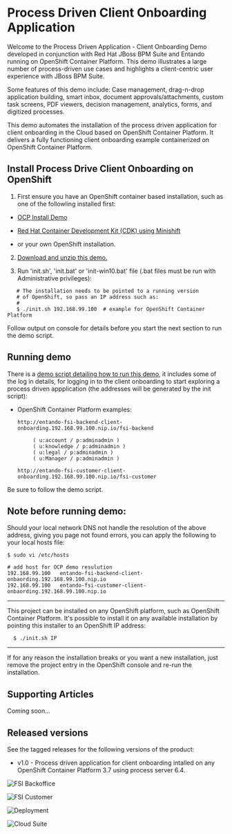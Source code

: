 Process Driven Client Onboarding Application
============================================
Welcome to the Process Driven Application -  Client Onboarding Demo developed in conjunction with Red Hat JBoss BPM 
Suite and Entando running on OpenShift Container Platform. This demo illustrates a large number of process-driven use 
cases and  highlights a client-centric user experience with JBoss BPM Suite. 

Some features of this demo include: Case management, drag-n-drop application building, smart inbox, document 
approvals/attachments, custom task screens, PDF viewers, decision management, analytics, forms, and digitized 
processes.

This demo automates the installation of the process driven application for client onboarding in the Cloud based on 
OpenShift Container Platform. It delivers a fully functioning client onboarding example containerized on OpenShift
Container Platform.


Install Process Drive Client Onboarding on OpenShift
----------------------------------------------------
1. First ensure you have an OpenShift container based installation, such as one of the followling installed first:

  - [OCP Install Demo](https://github.com/redhatdemocentral/ocp-install-demo)

  - [Red Hat Container Development Kit (CDK) using Minishift](https://developers.redhat.com/products/cdk/overview)

  - or your own OpenShift installation.

2. [Download and unzip this demo.](https://github.com/redhatdemocentral/rhcs-client-onboarding-demo/archive/master.zip)

3. Run 'init.sh', 'init.bat' or 'init-win10.bat' file (.bat files must be run with Administrative privileges):
```
   # The installation needs to be pointed to a running version
   # of OpenShift, so pass an IP address such as:
   #
   $ ./init.sh 192.168.99.100  # example for OpenShift Container Platform
```

Follow output on console for details before you start the next section to run the demo script.


Running demo
------------
There is a [demo script detailing how to run this demo](https://github.com/redhatdemocentral/rhcs-client-onboarding-demo/raw/master/docs/client_onboarding_demo_script.pdfdocs), it includes some of the log in details, for logging in to the client onboarding to start exploring a process driven appplication (the addresses will be generated by the init script):

  - OpenShift Container Platform examples: 

    ```
    http://entando-fsi-backend-client-onboarding.192.168.99.100.nip.io/fsi-backend

         ( u:account / p:adminadmin )
         ( u:knowledge / p:adminadmin )
         ( u:legal / p:adminadmin )
         ( u:Manager / p:adminadmin )
    
    http://entando-fsi-customer-client-onboarding.192.168.99.100.nip.io/fsi-customer
    ```
Be sure to follow the demo script.


Note before running demo:
-------------------------

Should your local network DNS not handle the resolution of the above address, giving you page not found errors, you can apply the
following to your local hosts file:

```
$ sudo vi /etc/hosts

# add host for OCP demo resulution
192.168.99.100   entando-fsi-backend-client-onbaording.192.168.99.100.nip.io 
192.168.99.100   entando-fsi-customer-client-onbaording.192.168.99.100.nip.io 
```

-----

This project can be installed on any OpenShift platform, such as OpenShift Container Platform.
It's possible to install it on any available installation by pointing this installer to an OpenShift IP address:
```
  $ ./init.sh IP
```

-----

If for any reason the installation breaks or you want a new installation, just remove the project entry in the OpenShift console and re-run the installation.


Supporting Articles
-------------------
Coming soon...


Released versions
-----------------
See the tagged releases for the following versions of the product:

- v1.0 - Process driven application for client onboarding intalled on any OpenShift Container Platform 3.7 using process server 6.4.

![FSI Backoffice](https://raw.githubusercontent.com/redhatdemocentral/rhcs-client-onboarding-demo/master/docs/demo-images/fsi-backoffice-ui.png?raw=true)

![FSI Customer](https://raw.githubusercontent.com/redhatdemocentral/rhcs-client-onboarding-demo/master/docs/demo-images/fsi-customer-ui.png?raw=true)

![Deployment](https://raw.githubusercontent.com/redhatdemocentral/rhcs-client-onboarding-demo/master/docs/demo-images/ocp-deployment.png?raw=true)

![Cloud Suite](https://github.com/redhatdemocentral/rhcs-client-onboarding-demo/blob/master/docs/demo-images/rhcs-arch.png?raw=true)

